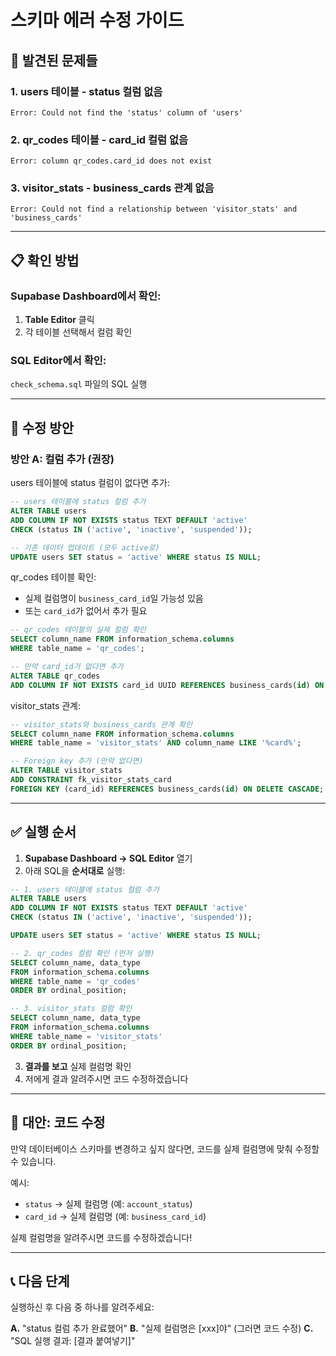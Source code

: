 # 스키마 에러 수정 가이드

## 🚨 발견된 문제들

### 1. users 테이블 - status 컬럼 없음
```
Error: Could not find the 'status' column of 'users'
```

### 2. qr_codes 테이블 - card_id 컬럼 없음
```
Error: column qr_codes.card_id does not exist
```

### 3. visitor_stats - business_cards 관계 없음
```
Error: Could not find a relationship between 'visitor_stats' and 'business_cards'
```

---

## 📋 확인 방법

### Supabase Dashboard에서 확인:
1. **Table Editor** 클릭
2. 각 테이블 선택해서 컬럼 확인

### SQL Editor에서 확인:
`check_schema.sql` 파일의 SQL 실행

---

## 🔧 수정 방안

### 방안 A: 컬럼 추가 (권장)

users 테이블에 status 컬럼이 없다면 추가:

```sql
-- users 테이블에 status 컬럼 추가
ALTER TABLE users
ADD COLUMN IF NOT EXISTS status TEXT DEFAULT 'active'
CHECK (status IN ('active', 'inactive', 'suspended'));

-- 기존 데이터 업데이트 (모두 active로)
UPDATE users SET status = 'active' WHERE status IS NULL;
```

qr_codes 테이블 확인:
- 실제 컬럼명이 `business_card_id`일 가능성 있음
- 또는 `card_id`가 없어서 추가 필요

```sql
-- qr_codes 테이블의 실제 컬럼 확인
SELECT column_name FROM information_schema.columns
WHERE table_name = 'qr_codes';

-- 만약 card_id가 없다면 추가
ALTER TABLE qr_codes
ADD COLUMN IF NOT EXISTS card_id UUID REFERENCES business_cards(id) ON DELETE CASCADE;
```

visitor_stats 관계:
```sql
-- visitor_stats와 business_cards 관계 확인
SELECT column_name FROM information_schema.columns
WHERE table_name = 'visitor_stats' AND column_name LIKE '%card%';

-- Foreign key 추가 (만약 없다면)
ALTER TABLE visitor_stats
ADD CONSTRAINT fk_visitor_stats_card
FOREIGN KEY (card_id) REFERENCES business_cards(id) ON DELETE CASCADE;
```

---

## ✅ 실행 순서

1. **Supabase Dashboard → SQL Editor** 열기
2. 아래 SQL을 **순서대로** 실행:

```sql
-- 1. users 테이블에 status 컬럼 추가
ALTER TABLE users
ADD COLUMN IF NOT EXISTS status TEXT DEFAULT 'active'
CHECK (status IN ('active', 'inactive', 'suspended'));

UPDATE users SET status = 'active' WHERE status IS NULL;

-- 2. qr_codes 컬럼 확인 (먼저 실행)
SELECT column_name, data_type
FROM information_schema.columns
WHERE table_name = 'qr_codes'
ORDER BY ordinal_position;

-- 3. visitor_stats 컬럼 확인
SELECT column_name, data_type
FROM information_schema.columns
WHERE table_name = 'visitor_stats'
ORDER BY ordinal_position;
```

3. **결과를 보고** 실제 컬럼명 확인
4. 저에게 결과 알려주시면 코드 수정하겠습니다

---

## 🔄 대안: 코드 수정

만약 데이터베이스 스키마를 변경하고 싶지 않다면, 코드를 실제 컬럼명에 맞춰 수정할 수 있습니다.

예시:
- `status` → 실제 컬럼명 (예: `account_status`)
- `card_id` → 실제 컬럼명 (예: `business_card_id`)

실제 컬럼명을 알려주시면 코드를 수정하겠습니다!

---

## 📞 다음 단계

실행하신 후 다음 중 하나를 알려주세요:

**A.** "status 컬럼 추가 완료했어"
**B.** "실제 컬럼명은 [xxx]야" (그러면 코드 수정)
**C.** "SQL 실행 결과: [결과 붙여넣기]"
